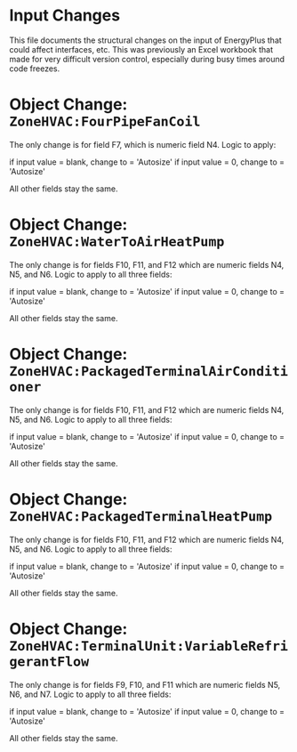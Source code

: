 Input Changes
=============

This file documents the structural changes on the input of EnergyPlus that could affect interfaces, etc. 
This was previously an Excel workbook that made for very difficult version control, especially during busy times around code freezes.

# Object Change: `ZoneHVAC:FourPipeFanCoil`

The only change is for field F7, which is numeric field N4.  Logic to apply:

if input value = blank, change to = 'Autosize'
if input value = 0, change to = 'Autosize'

All other fields stay the same.

# Object Change: `ZoneHVAC:WaterToAirHeatPump`

The only change is for fields F10, F11, and F12 which are numeric fields N4, N5, and N6.  Logic to apply to all three fields:

if input value = blank, change to = 'Autosize'
if input value = 0, change to = 'Autosize'

All other fields stay the same.

# Object Change: `ZoneHVAC:PackagedTerminalAirConditioner`

The only change is for fields F10, F11, and F12 which are numeric fields N4, N5, and N6.  Logic to apply to all three fields:

if input value = blank, change to = 'Autosize'
if input value = 0, change to = 'Autosize'

All other fields stay the same.

# Object Change: `ZoneHVAC:PackagedTerminalHeatPump`

The only change is for fields F10, F11, and F12 which are numeric fields N4, N5, and N6.  Logic to apply to all three fields:

if input value = blank, change to = 'Autosize'
if input value = 0, change to = 'Autosize'

All other fields stay the same.

# Object Change: `ZoneHVAC:TerminalUnit:VariableRefrigerantFlow`

The only change is for fields F9, F10, and F11 which are numeric fields N5, N6, and N7.  Logic to apply to all three fields:

if input value = blank, change to = 'Autosize'
if input value = 0, change to = 'Autosize'

All other fields stay the same.
